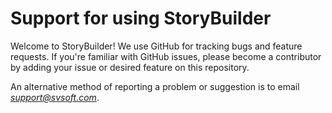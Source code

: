 # Support for using StoryBuilder

Welcome to StoryBuilder! We use GitHub for tracking bugs and feature requests.
If you're familiar with GitHub issues, please become a contributor by adding 
your issue or desired feature on this repository.

An alternative method of reporting a problem or suggestion is to email 
*support@svsoft.com*.
